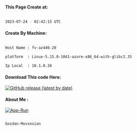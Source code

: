 
   
#### This Page Create at:

```bash

2023-07-24 - 02:42:15 UTC

```

#### Create By Machine:

```bash

Host Name : fv-az446-20

platform  : Linux-5.15.0-1041-azure-x86_64-with-glibc2.35

Ip Local  : 10.1.0.26

```
#### Download This code Here:

[![GitHub release (latest by date)](https://img.shields.io/github/v/release/Gosdan-Movsesian/Gosdan?style=for-the-badge&label=Download)](https://github.com/Gosdan-Movsesian/Gosdan/releases) 

</p> 

#### About Me :

[![App-Run](https://github.com/Gosdan-Movsesian/Gosdan/actions/workflows/App-Run.yml/badge.svg)](https://github.com/Gosdan-Movsesian/Gosdan/actions/workflows/App-Run.yml)

```bash

Gosdan-Movsesian

```

